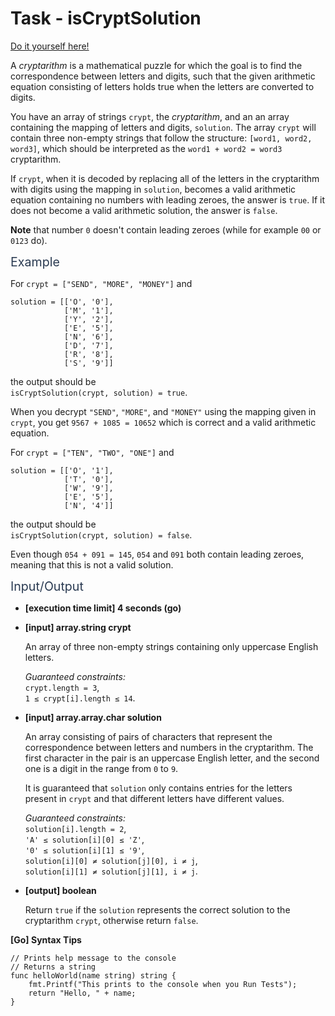 # Task - isCryptSolution

[Do it yourself here!](https://app.codesignal.com/interview-practice/task/yM4uWYeQTHzYewW9H)

<p>A <em>cryptarithm</em> is a mathematical puzzle for which the goal is to find the correspondence between letters and digits, such that the given arithmetic equation consisting of letters holds true when the letters are converted to digits.</p>
<p>You have an array of strings <code>crypt</code>, the <em>cryptarithm</em>, and an an array containing the mapping of letters and digits, <code>solution</code>. The array <code>crypt</code> will contain three non-empty strings that follow the structure: <code>[word1, word2, word3]</code>, which should be interpreted as the <code>word1 + word2 = word3</code> cryptarithm.</p>
<p>If <code>crypt</code>, when it is decoded by replacing all of the letters in the cryptarithm with digits using the mapping in <code>solution</code>, becomes a valid arithmetic equation containing no numbers with leading zeroes, the answer is <code>true</code>. If it does not become a valid arithmetic solution, the answer is <code>false</code>.</p>
<p><strong>Note</strong> that number <code>0</code> doesn't contain leading zeroes (while for example <code>00</code> or <code>0123</code> do).</p>
<p><span class="markdown--header" style="color:#2b3b52;font-size:1.4em">Example</span></p>
<p>For <code>crypt = ["SEND", "MORE", "MONEY"]</code> and</p>
<pre><code>solution = [['O', '0'],
            ['M', '1'],
            ['Y', '2'],
            ['E', '5'],
            ['N', '6'],
            ['D', '7'],
            ['R', '8'],
            ['S', '9']]
</code></pre>
<p>the output should be<br>
<code>isCryptSolution(crypt, solution) = true</code>.</p>
<p>When you decrypt <code>"SEND"</code>, <code>"MORE"</code>, and <code>"MONEY"</code> using the mapping given in <code>crypt</code>, you get <code>9567 + 1085 = 10652</code> which is correct and a valid arithmetic equation.</p>
<p>For <code>crypt = ["TEN", "TWO", "ONE"]</code> and</p>
<pre><code>solution = [['O', '1'],
            ['T', '0'],
            ['W', '9'],
            ['E', '5'],
            ['N', '4']]
</code></pre>
<p>the output should be<br>
<code>isCryptSolution(crypt, solution) = false</code>.</p>
<p>Even though <code>054 + 091 = 145</code>, <code>054</code> and <code>091</code> both contain leading zeroes, meaning that this is not a valid solution.</p>
<p><span class="markdown--header" style="color:#2b3b52;font-size:1.4em">Input/Output</span></p>
<ul>
<li>
<p><strong>[execution time limit] 4 seconds (go)</strong></p>
</li>
<li>
<p><strong>[input] array.string crypt</strong></p>
<p>An array of three non-empty strings containing only uppercase English letters.</p>
<p><em>Guaranteed constraints:</em><br>
<code>crypt.length = 3</code>,<br>
<code>1 ≤ crypt[i].length ≤ 14</code>.</p>
</li>
<li>
<p><strong>[input] array.array.char solution</strong></p>
<p>An array consisting of pairs of characters that represent the correspondence between letters and numbers in the cryptarithm. The first character in the pair is an uppercase English letter, and the second one is a digit in the range from <code>0</code> to <code>9</code>.</p>
<p>It is guaranteed that <code>solution</code> only contains entries for the letters present in <code>crypt</code> and that different letters have different values.</p>
<p><em>Guaranteed constraints:</em><br>
<code>solution[i].length = 2</code>,<br>
<code>'A' ≤ solution[i][0] ≤ 'Z'</code>,<br>
<code>'0' ≤ solution[i][1] ≤ '9'</code>,<br>
<code>solution[i][0] ≠ solution[j][0], i ≠ j</code>,<br>
<code>solution[i][1] ≠ solution[j][1], i ≠ j</code>.</p>
</li>
<li>
<p><strong>[output] boolean</strong></p>
<p>Return <code>true</code> if the <code>solution</code> represents the correct solution to the cryptarithm <code>crypt</code>, otherwise return <code>false</code>.</p>
</li>
</ul>
<p><strong>[Go] Syntax Tips</strong></p>
<pre><code class="language-go"><span class="hljs-comment">// Prints help message to the console</span>
<span class="hljs-comment">// Returns a string</span>
<span class="hljs-function"><span class="hljs-keyword">func</span> <span class="hljs-title">helloWorld</span><span class="hljs-params">(name <span class="hljs-keyword">string</span>)</span> <span class="hljs-title">string</span></span> {
    fmt.Printf(<span class="hljs-string">"This prints to the console when you Run Tests"</span>);
    <span class="hljs-keyword">return</span> <span class="hljs-string">"Hello, "</span> + name;
}

</code></pre>
